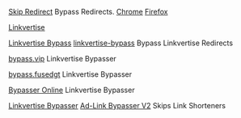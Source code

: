 
[Skip Redirect](https://github.com/sblask/webextension-skip-redirect)
Bypass Redirects.
[Chrome](https://chrome.google.com/webstore/detail/skip-redirect/jaoafjdoijdconemdmodhbfpianehlon)
[Firefox](https://addons.mozilla.org/en-US/firefox/addon/skip-redirect/)

[Linkvertise](https://linkvertise.com/)

[Linkvertise Bypass](https://greasyfork.org/en/scripts/409156-linkvertise-bypass)
[linkvertise-bypass](https://github.com/2Kernel/linkvertise-bypass)
Bypass Linkvertise Redirects

[bypass.vip](https://bypass.vip/)
Linkvertise Bypasser

[bypass.fusedgt](https://bypass.fusedgt.com/)
Linkvertise Bypasser

[Bypasser Online](https://bypasser.online/)
Linkvertise Bypasser

[Linkvertise Bypasser](https://thebypasser.com/)
[Ad-Link Bypasser V2](https://thebypasser.com/versions/version2.html)
Skips Link Shorteners
